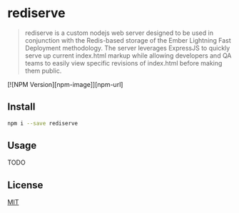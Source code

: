 # rediserve

> rediserve is a custom nodejs web server designed to be used in conjunction with the Redis-based storage of the Ember Lightning Fast Deployment methodology. The server leverages ExpressJS to quickly serve up current index.html markup while allowing developers and QA teams to easily view specific revisions of index.html before making them public.

[![NPM Version][npm-image]][npm-url]

## Install

```bash
npm i --save rediserve
```

## Usage

TODO

## License

[MIT](http://vjpr.mit-license.org)
